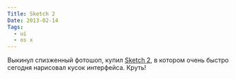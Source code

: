 ```yaml
---
Title: Sketch 2
Date: 2013-02-14
Tags: 
  - ui
  - os x
---
```


<div class="text">Выкинул спизженный фотошоп, купил <a href="http://www.bohemiancoding.com/sketch/">Sketch 2</a>, в котором очень быстро сегодня нарисовал кусок интерфейса. Круть!</div>